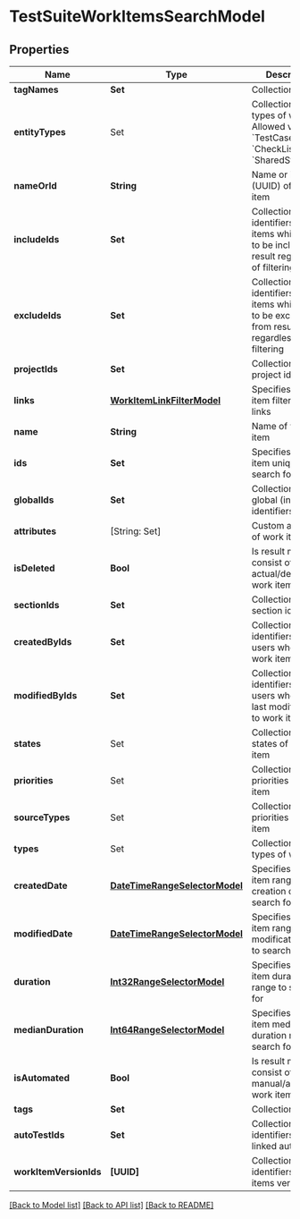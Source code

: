 # TestSuiteWorkItemsSearchModel

## Properties
Name | Type | Description | Notes
------------ | ------------- | ------------- | -------------
**tagNames** | **Set<String>** | Collection of tags | [optional] 
**entityTypes** | Set<WorkItemEntityTypes> | Collection of types of work item  Allowed values: &#x60;TestCases&#x60;, &#x60;CheckLists&#x60;, &#x60;SharedSteps&#x60; | [optional] 
**nameOrId** | **String** | Name or identifier (UUID) of work item | [optional] 
**includeIds** | **Set<UUID>** | Collection of identifiers of work items which need to be included in result regardless of filtering | [optional] 
**excludeIds** | **Set<UUID>** | Collection of identifiers of work items which need to be excluded from result regardless of filtering | [optional] 
**projectIds** | **Set<UUID>** | Collection of project identifiers | [optional] 
**links** | [**WorkItemLinkFilterModel**](WorkItemLinkFilterModel.md) | Specifies a work item filter by its links | [optional] 
**name** | **String** | Name of work item | [optional] 
**ids** | **Set<UUID>** | Specifies a work item unique IDs to search for | [optional] 
**globalIds** | **Set<Int64>** | Collection of global (integer) identifiers | [optional] 
**attributes** | [String: Set<String>] | Custom attributes of work item | [optional] 
**isDeleted** | **Bool** | Is result must consist of only actual/deleted work items | [optional] 
**sectionIds** | **Set<UUID>** | Collection of section identifiers | [optional] 
**createdByIds** | **Set<UUID>** | Collection of identifiers of users who created work item | [optional] 
**modifiedByIds** | **Set<UUID>** | Collection of identifiers of users who applied last modification to work item | [optional] 
**states** | Set<WorkItemStates> | Collection of states of work item | [optional] 
**priorities** | Set<WorkItemPriorityModel> | Collection of priorities of work item | [optional] 
**sourceTypes** | Set<WorkItemSourceTypeModel> | Collection of priorities of work item | [optional] 
**types** | Set<WorkItemEntityTypes> | Collection of types of work item | [optional] 
**createdDate** | [**DateTimeRangeSelectorModel**](DateTimeRangeSelectorModel.md) | Specifies a work item range of creation date to search for | [optional] 
**modifiedDate** | [**DateTimeRangeSelectorModel**](DateTimeRangeSelectorModel.md) | Specifies a work item range of last modification date to search for | [optional] 
**duration** | [**Int32RangeSelectorModel**](Int32RangeSelectorModel.md) | Specifies a work item duration range to search for | [optional] 
**medianDuration** | [**Int64RangeSelectorModel**](Int64RangeSelectorModel.md) | Specifies a work item median duration range to search for | [optional] 
**isAutomated** | **Bool** | Is result must consist of only manual/automated work items | [optional] 
**tags** | **Set<String>** | Collection of tags | [optional] 
**autoTestIds** | **Set<UUID>** | Collection of identifiers of linked autotests | [optional] 
**workItemVersionIds** | **[UUID]** | Collection of identifiers work items versions. | [optional] 

[[Back to Model list]](../README.md#documentation-for-models) [[Back to API list]](../README.md#documentation-for-api-endpoints) [[Back to README]](../README.md)


